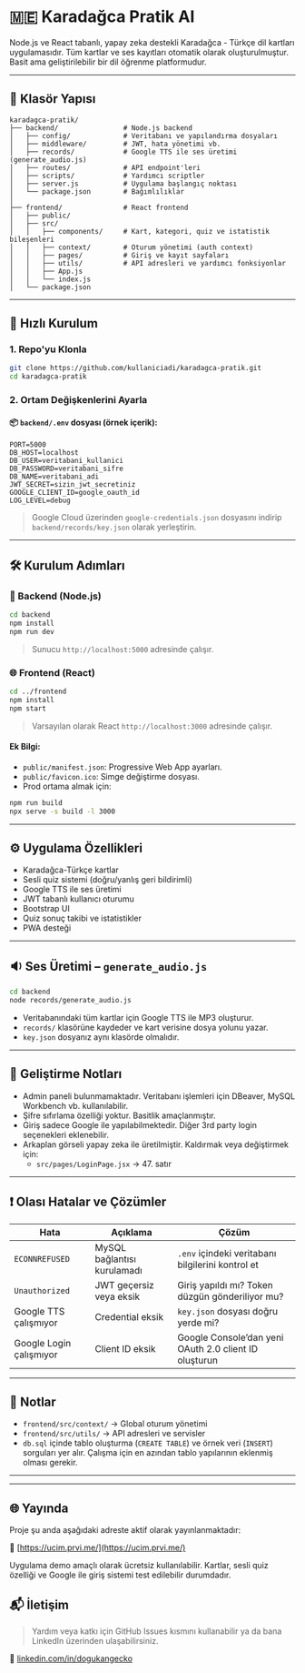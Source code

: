 # 🇲🇪 Karadağca Pratik AI

Node.js ve React tabanlı, yapay zeka destekli Karadağca - Türkçe dil kartları uygulamasıdır. Tüm kartlar ve ses kayıtları otomatik olarak oluşturulmuştur. Basit ama geliştirilebilir bir dil öğrenme platformudur.

---

## 📁 Klasör Yapısı

```
karadagca-pratik/
├── backend/                # Node.js backend
│   ├── config/             # Veritabanı ve yapılandırma dosyaları
│   ├── middleware/         # JWT, hata yönetimi vb.
│   ├── records/            # Google TTS ile ses üretimi (generate_audio.js)
│   ├── routes/             # API endpoint'leri
│   ├── scripts/            # Yardımcı scriptler
│   ├── server.js           # Uygulama başlangıç noktası
│   └── package.json        # Bağımlılıklar
│
├── frontend/               # React frontend
│   ├── public/
│   ├── src/
│   │   ├── components/     # Kart, kategori, quiz ve istatistik bileşenleri
│   │   ├── context/        # Oturum yönetimi (auth context)
│   │   ├── pages/          # Giriş ve kayıt sayfaları
│   │   ├── utils/          # API adresleri ve yardımcı fonksiyonlar
│   │   ├── App.js
│   │   └── index.js
│   └── package.json
```

---

## 🚀 Hızlı Kurulum

### 1. Repo'yu Klonla

```bash
git clone https://github.com/kullaniciadi/karadagca-pratik.git
cd karadagca-pratik
```

### 2. Ortam Değişkenlerini Ayarla

#### 📦 `backend/.env` dosyası (örnek içerik):

```env
PORT=5000
DB_HOST=localhost
DB_USER=veritabani_kullanici
DB_PASSWORD=veritabani_sifre
DB_NAME=veritabani_adi
JWT_SECRET=sizin_jwt_secretiniz
GOOGLE_CLIENT_ID=google_oauth_id
LOG_LEVEL=debug
```

> Google Cloud üzerinden `google-credentials.json` dosyasını indirip `backend/records/key.json` olarak yerleştirin.

---

## 🛠️ Kurulum Adımları

### 📡 Backend (Node.js)

```bash
cd backend
npm install
npm run dev
```

> Sunucu `http://localhost:5000` adresinde çalışır.

### 🌐 Frontend (React)

```bash
cd ../frontend
npm install
npm start
```

> Varsayılan olarak React `http://localhost:3000` adresinde çalışır.

#### Ek Bilgi:
- `public/manifest.json`: Progressive Web App ayarları.
- `public/favicon.ico`: Simge değiştirme dosyası.
- Prod ortama almak için:

```bash
npm run build
npx serve -s build -l 3000
```

---

## ⚙️ Uygulama Özellikleri

- Karadağca-Türkçe kartlar
- Sesli quiz sistemi (doğru/yanlış geri bildirimli)
- Google TTS ile ses üretimi
- JWT tabanlı kullanıcı oturumu
- Bootstrap UI
- Quiz sonuç takibi ve istatistikler
- PWA desteği

---

## 🔉 Ses Üretimi – `generate_audio.js`

```bash
cd backend
node records/generate_audio.js
```

- Veritabanındaki tüm kartlar için Google TTS ile MP3 oluşturur.
- `records/` klasörüne kaydeder ve kart verisine dosya yolunu yazar.
- `key.json` dosyanız aynı klasörde olmalıdır.

---

## 🧪 Geliştirme Notları

- Admin paneli bulunmamaktadır. Veritabanı işlemleri için DBeaver, MySQL Workbench vb. kullanılabilir.
- Şifre sıfırlama özelliği yoktur. Basitlik amaçlanmıştır.
- Giriş sadece Google ile yapılabilmektedir. Diğer 3rd party login seçenekleri eklenebilir.
- Arkaplan görseli yapay zeka ile üretilmiştir. Kaldırmak veya değiştirmek için:
  - `src/pages/LoginPage.jsx` → 47. satır

---

## ❗️ Olası Hatalar ve Çözümler

| Hata | Açıklama | Çözüm |
|------|----------|--------|
| `ECONNREFUSED` | MySQL bağlantısı kurulamadı | `.env` içindeki veritabanı bilgilerini kontrol et |
| `Unauthorized` | JWT geçersiz veya eksik | Giriş yapıldı mı? Token düzgün gönderiliyor mu? |
| Google TTS çalışmıyor | Credential eksik | `key.json` dosyası doğru yerde mi? |
| Google Login çalışmıyor | Client ID eksik | Google Console’dan yeni OAuth 2.0 client ID oluşturun |

---

## 📌 Notlar

- `frontend/src/context/` → Global oturum yönetimi
- `frontend/src/utils/` → API adresleri ve servisler
- `db.sql` içinde tablo oluşturma (`CREATE TABLE`) ve örnek veri (`INSERT`) sorguları yer alır. Çalışma için en azından tablo yapılarının eklenmiş olması gerekir.

---


---

## 🌐 Yayında

Proje şu anda aşağıdaki adreste aktif olarak yayınlanmaktadır:

🔗 [https://ucim.prvi.me/](https://ucim.prvi.me/)

Uygulama demo amaçlı olarak ücretsiz kullanılabilir. Kartlar, sesli quiz özelliği ve Google ile giriş sistemi test edilebilir durumdadır.


## 📬 İletişim

> Yardım veya katkı için GitHub Issues kısmını kullanabilir ya da bana LinkedIn üzerinden ulaşabilirsiniz.

👤 [linkedin.com/in/dogukangecko](https://www.linkedin.com/in/dogukangecko)
